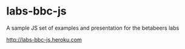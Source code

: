 labs-bbc-js
===========

A sample JS set of examples and presentation for the betabeers labs

http://labs-bbc-js.heroku.com